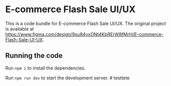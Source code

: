 
  # E-commerce Flash Sale UI/UX

  This is a code bundle for E-commerce Flash Sale UI/UX. The original project is available at https://www.figma.com/design/9su84yxONt4KbRErW8fMrH/E-commerce-Flash-Sale-UI-UX.

  ## Running the code

  Run `npm i` to install the dependencies.

  Run `npm run dev` to start the development server.
  #   t e s t t e t e  
 